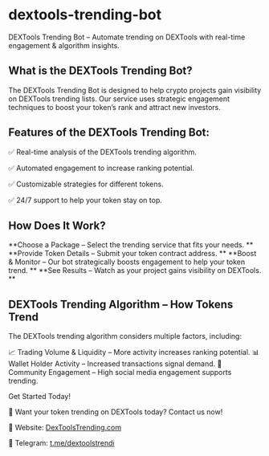 # dextools-trending-bot
DEXTools Trending Bot – Automate trending on DEXTools with real-time engagement &amp; algorithm insights. 

## What is the DEXTools Trending Bot?

The DEXTools Trending Bot is designed to help crypto projects gain visibility on DEXTools trending lists. Our service uses strategic engagement techniques to boost your token’s rank and attract new investors.

## Features of the DEXTools Trending Bot:

✅ Real-time analysis of the DEXTools trending algorithm.

✅ Automated engagement to increase ranking potential.

✅ Customizable strategies for different tokens.

✅ 24/7 support to help your token stay on top.


## How Does It Work?

**Choose a Package – Select the trending service that fits your needs.
**
**Provide Token Details – Submit your token contract address.
**
**Boost & Monitor – Our bot strategically boosts engagement to help your token trend.
**
**See Results – Watch as your project gains visibility on DEXTools.
**

## DEXTools Trending Algorithm – How Tokens Trend

The DEXTools trending algorithm considers multiple factors, including:

📈 Trading Volume & Liquidity – More activity increases ranking potential.
📊 Wallet Holder Activity – Increased transactions signal demand.
🔄 Community Engagement – High social media engagement supports trending.

Get Started Today!

🚀 Want your token trending on DEXTools today? Contact us now!

📩 Website: [DexToolsTrending.com](https://dextoolstrending.com)

📢 Telegram: [t.me/dextoolstrendi](https://t.me/dextoolstrendingcom)

